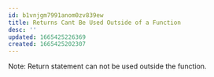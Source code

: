 ```yaml
---
id: b1vnjgm7991anom0zv839ew
title: Returns Cant Be Used Outside of a Function
desc: ''
updated: 1665425226369
created: 1665425202307
---
```

Note: Return statement can not be used outside the function.